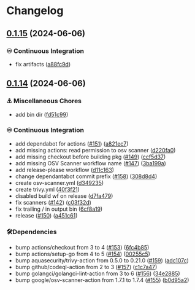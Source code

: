 # Changelog

## [0.1.15](https://github.com/prgres/clickup-tui/compare/v0.1.14...v0.1.15) (2024-06-06)


### ♾️ Continuous Integration

* fix artifacts ([a88fc9d](https://github.com/prgres/clickup-tui/commit/a88fc9dd0ca74f95877d0f2d6559073be86a4f5b))

## [0.1.14](https://github.com/prgres/clickup-tui/compare/0.1.13...v0.1.14) (2024-06-06)


### ⚓ Miscellaneous Chores

* add bin dir ([fd51c99](https://github.com/prgres/clickup-tui/commit/fd51c990ea5b75f41722600ab26230716af57824))


### ♾️ Continuous Integration

* add dependabot for actions ([#151](https://github.com/prgres/clickup-tui/issues/151)) ([a821ec7](https://github.com/prgres/clickup-tui/commit/a821ec757a5dd7875ed605aa4f48e59a16449551))
* add missing actions: read permission to osv scanner ([d220fa0](https://github.com/prgres/clickup-tui/commit/d220fa03c9ec34ea73318246449a1d1d02d45689))
* add missing checkout before building pkg ([#149](https://github.com/prgres/clickup-tui/issues/149)) ([ccf5d37](https://github.com/prgres/clickup-tui/commit/ccf5d37317bf7ffaeb5ac460c83cbed75d5be51a))
* add missing OSV Scanner workflow name ([#147](https://github.com/prgres/clickup-tui/issues/147)) ([3ba199a](https://github.com/prgres/clickup-tui/commit/3ba199aa912e81d59fe2ad22272a84b1fbcd63e5))
* add release-please workflow ([d11c163](https://github.com/prgres/clickup-tui/commit/d11c163e42835789ac965dc83629e626749f0c2d))
* change dependantabot commit prefix ([#158](https://github.com/prgres/clickup-tui/issues/158)) ([308d8d4](https://github.com/prgres/clickup-tui/commit/308d8d48eb04adcb01a94ed680778a743328f769))
* create osv-scanner.yml ([d349235](https://github.com/prgres/clickup-tui/commit/d3492356cc91cbebe0c8dc1de4993395d3e9a39a))
* create trivy.yml ([40f3f21](https://github.com/prgres/clickup-tui/commit/40f3f21f3271b56fdc652f0cb99ad393cc088a66))
* disabled build wf on release ([d7fa479](https://github.com/prgres/clickup-tui/commit/d7fa4795583e22d265b38295fc966e6369d4f9d6))
* fix scanners ([#142](https://github.com/prgres/clickup-tui/issues/142)) ([c03f32d](https://github.com/prgres/clickup-tui/commit/c03f32d799d9ef44dc6de95f983015483bb6f9cd))
* fix trailing / in output bin ([6cf8a19](https://github.com/prgres/clickup-tui/commit/6cf8a19a06e0742cb667c2e0eef4b67c33db2e3e))
* release ([#150](https://github.com/prgres/clickup-tui/issues/150)) ([a451c61](https://github.com/prgres/clickup-tui/commit/a451c6113b1dafd2f3e15a3b4432c1fb1b1cbac7))


### 🛠️Dependencies

* bump actions/checkout from 3 to 4 ([#153](https://github.com/prgres/clickup-tui/issues/153)) ([6fc4b85](https://github.com/prgres/clickup-tui/commit/6fc4b8578e555179dacc8374d8f968f73ee65163))
* bump actions/setup-go from 4 to 5 ([#154](https://github.com/prgres/clickup-tui/issues/154)) ([00255c5](https://github.com/prgres/clickup-tui/commit/00255c5a69c516039ef839dba43a6213b549ffb1))
* bump aquasecurity/trivy-action from 0.5.0 to 0.21.0 ([#159](https://github.com/prgres/clickup-tui/issues/159)) ([adc107c](https://github.com/prgres/clickup-tui/commit/adc107ce347a5e94811b81b1411fa7fd1940846f))
* bump github/codeql-action from 2 to 3 ([#157](https://github.com/prgres/clickup-tui/issues/157)) ([c1c7a47](https://github.com/prgres/clickup-tui/commit/c1c7a477ddd5b22b96b8e20ba0c5fab54e76d211))
* bump golangci/golangci-lint-action from 3 to 6 ([#156](https://github.com/prgres/clickup-tui/issues/156)) ([34e2885](https://github.com/prgres/clickup-tui/commit/34e28853c618380fae8b07b9d97c38daa3f66d71))
* bump google/osv-scanner-action from 1.7.1 to 1.7.4 ([#155](https://github.com/prgres/clickup-tui/issues/155)) ([b0d95a2](https://github.com/prgres/clickup-tui/commit/b0d95a2baeb3f49f0065b801985725ee477b9d91))
